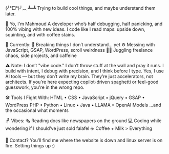    (╯°□°)╯︵ ┻━┻
  Trying to build cool things,
      and maybe understand them later.

👋 Yo, I'm Mahmoud
  A developer who’s half debugging, half panicking, and 100% vibing with new ideas.
  I code like I read maps: upside down, squinting, and with coffee stains.

💭 Currently:
  🧠 Breaking things I don’t understand... yet
  ⚙️ Messing with JavaScript, GSAP, WordPress, scroll weirdness
  🤹‍♂️ Juggling freelance chaos, side projects, and caffeine

⚠️ Note: I don’t "vibe code."
  I don’t throw stuff at the wall and pray it runs.
  I build with intent, I debug with precision, and I think before I type.
  Yes, I use AI tools — but they don’t write my brain.
  They’re just accelerators, not architects.
  If you're here expecting copilot-driven spaghetti or feel-good guesswork, you're in the wrong repo.

🛠️ Tools I Fight With:
  HTML • CSS • JavaScript • jQuery • GSAP • WordPress
  PHP • Python • Linux • Java • LLAMA • OpenAI Models
  ...and the occasional what moments
  
🪑 Vibes:
  🗞️ Reading docs like newspapers on the ground
  💻 Coding while wondering if I should’ve just sold falafel
  ☕ Coffee + Milk > Everything

📡 Contact?
  You’ll find me where the website is down and linux server is on fire.
  Setting things up :)
